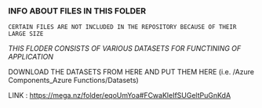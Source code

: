 ### INFO ABOUT FILES IN THIS FOLDER

`CERTAIN FILES ARE NOT INCLUDED IN THE REPOSITORY BECAUSE OF THEIR LARGE SIZE`

_THIS FLODER CONSISTS OF VARIOUS DATASETS FOR FUNCTINING OF APPLICATION_

DOWNLOAD THE DATASETS FROM HERE AND PUT THEM HERE (i.e. /Azure Components_Azure Functions/Datasets)

LINK : https://mega.nz/folder/eqoUmYoa#FCwaKleIfSUGeltPuGnKdA

